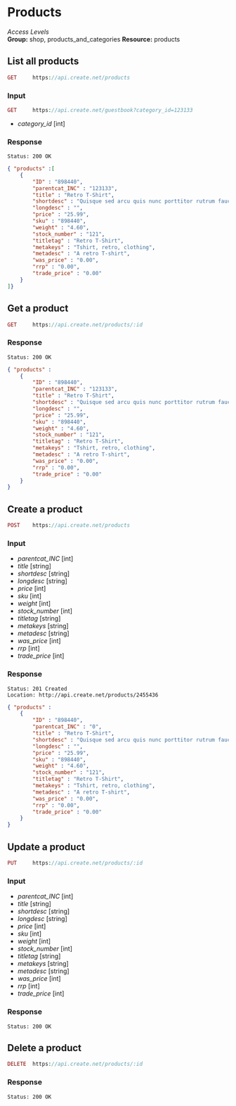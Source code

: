 Products
=============

*Access Levels*    
__Group:__ shop, products_and_categories
__Resource:__ products

List all products
-------------------

```php
GET 	https://api.create.net/products
```

### Input

```php
GET 	https://api.create.net/guestbook?category_id=123133
```
* *category_id* [int]

### Response

```console
Status: 200 OK
```

```json
{ "products" :[ 
	{
		"ID" : "898440",
		"parentcat_INC" : "123133",
		"title" : "Retro T-Shirt",
		"shortdesc" : "Quisque sed arcu quis nunc porttitor rutrum faucibus a nunc.",
		"longdesc" : "",
		"price" : "25.99",
		"sku" : "898440",
		"weight" : "4.60",
		"stock_number" : "121",
		"titletag" : "Retro T-Shirt",
		"metakeys" : "Tshirt, retro, clothing",
		"metadesc" : "A retro T-shirt",
		"was_price" : "0.00",
		"rrp" : "0.00",
		"trade_price" : "0.00"
	}
]}
```

Get a product
----------

```php
GET 	https://api.create.net/products/:id
```

### Response

```console
Status: 200 OK
```

```json
{ "products" : 
	{
		"ID" : "898440",
		"parentcat_INC" : "123133",
		"title" : "Retro T-Shirt",
		"shortdesc" : "Quisque sed arcu quis nunc porttitor rutrum faucibus a nunc.",
		"longdesc" : "",
		"price" : "25.99",
		"sku" : "898440",
		"weight" : "4.60",
		"stock_number" : "121",
		"titletag" : "Retro T-Shirt",
		"metakeys" : "Tshirt, retro, clothing",
		"metadesc" : "A retro T-shirt",
		"was_price" : "0.00",
		"rrp" : "0.00",
		"trade_price" : "0.00"
	}
}
```

Create a product
-------------

```php
POST 	https://api.create.net/products
```

### Input

* *parentcat_INC* [int]
* *title* [string]
* *shortdesc* [string]
* *longdesc* [string]
* *price* [int]
* *sku* [int]
* *weight* [int]
* *stock_number* [int]
* *titletag* [string]
* *metakeys* [string]
* *metadesc* [string]
* *was_price* [int]
* *rrp* [int]
* *trade_price* [int]


### Response

```console
Status: 201 Created
Location: http://api.create.net/products/2455436
```

```json
{ "products" : 
	{
		"ID" : "898440",
		"parentcat_INC" : "0",
		"title" : "Retro T-Shirt",
		"shortdesc" : "Quisque sed arcu quis nunc porttitor rutrum faucibus a nunc.",
		"longdesc" : "",
		"price" : "25.99",
		"sku" : "898440",
		"weight" : "4.60",
		"stock_number" : "121",
		"titletag" : "Retro T-Shirt",
		"metakeys" : "Tshirt, retro, clothing",
		"metadesc" : "A retro T-shirt",
		"was_price" : "0.00",
		"rrp" : "0.00",
		"trade_price" : "0.00"
	}
}
```

Update a product
-------------

```php
PUT 	https://api.create.net/products/:id
```

### Input

* *parentcat_INC* [int]
* *title* [string]
* *shortdesc* [string]
* *longdesc* [string]
* *price* [int]
* *sku* [int]
* *weight* [int]
* *stock_number* [int]
* *titletag* [string]
* *metakeys* [string]
* *metadesc* [string]
* *was_price* [int]
* *rrp* [int]
* *trade_price* [int]

### Response

```console
Status: 200 OK
```

Delete a product
-------------

```php
DELETE 	https://api.create.net/products/:id
```

### Response

```console
Status: 200 OK
```
